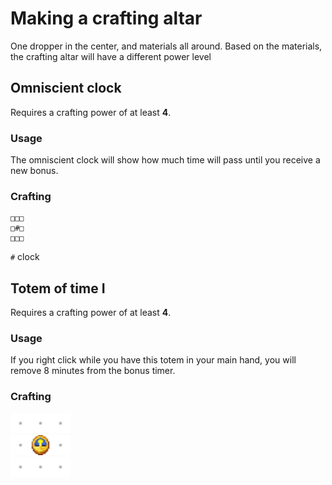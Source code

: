 # Making a crafting altar
One dropper in the center, and materials all around. Based on the materials, the crafting altar will have a different power level
## Omniscient clock
Requires a crafting power of at least **4**.
### Usage
The omniscient clock will show how much time will pass until you receive a new bonus.
### Crafting
```
□□□ 
□#□
□□□
```
`#` clock
## Totem of time I
Requires a crafting power of at least **4**.
### Usage
If you right click while you have this totem in your main hand, you will remove 8 minutes from the bonus timer.
### Crafting
<img src="../../../gitimages/empty.png" width=32><img src="../../../gitimages/empty.png" width=32><img src="../../../gitimages/empty.png" width=32>  
<img src="../../../gitimages/empty.png" width=32><img src="../../../gitimages/clock.png" width=32><img src="../../../gitimages/empty.png" width=32>  
<img src="../../../gitimages/empty.png" width=32><img src="../../../gitimages/empty.png" width=32><img src="../../../gitimages/empty.png" width=32>